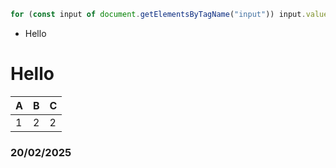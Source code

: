 ``` javascript
for (const input of document.getElementsByTagName("input")) input.value = input.placeholder.split("：")[1] || input.placeholder.split(": ")[1]

```

- Hello

# Hello

| A | B | C |
| ------------- | -------------- | -------------- |
| 1 | 2 | 2 |

### 20/02/2025
